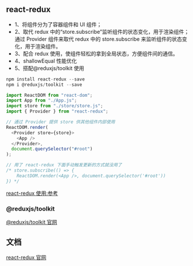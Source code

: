 ## react-redux

- 1、将组件分为了容器组件和 UI 组件；
- 2、取代 redux 中的“store.subscribe”监听组件的状态变化，用于渲染组件；
  通过 Provider 组件来取代 redux 中的 store.subscribe 来监听组件的状态变化，用于渲染组件。
- 3、配合 redux 使用，使组件轻松的拿到全局状态，方便组件间的通信。
- 4、shallowEqual 性能优化
- 5、搭配@reduxjs/toolkit 使用

```js
npm install react-redux --save
npm i @reduxjs/toolkit --save
```

```js
import ReactDOM from "react-dom";
import App from "./App.js";
import store from "./store/store.js";
import { Provider } from "react-redux";

// 通过 Provider 提供 store 供其他组件内部使用
ReactDOM.render(
  <Provider store={store}>
    <App />
  </Provider>,
  document.querySelector("#root")
);

// 用了 react-redux 下面手动触发更新的方式就没用了
/* store.subscribe(() => {
    ReactDOM.render(<App />, document.querySelector('#root'))
}) */
```

[react-redux 使用:参考](https://blog.csdn.net/m0_71485750/article/details/126876178)

### @reduxjs/toolkit

[@reduxjs/toolkit 官网](https://redux-toolkit.js.org/introduction/getting-started)

## 文档

[react-redux 官网](https://react-redux.js.org/tutorials/quick-start)
